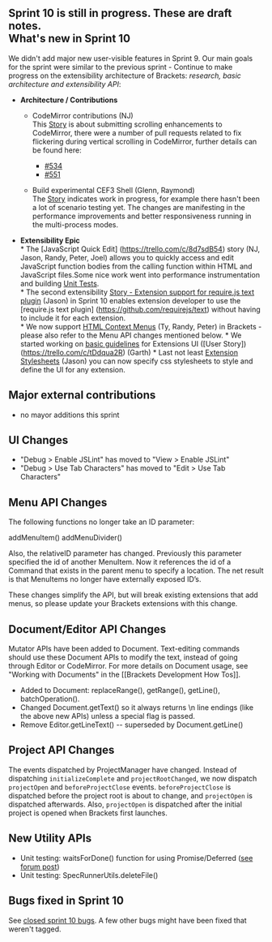 **Sprint 10 is still in progress.** These are **draft** notes.    
What's new in Sprint 10
----------------------
We didn't add major new user-visible features in Sprint 9. Our main goals for the sprint were similar to the previous sprint - Continue to make progress on the extensibility architecture of Brackets: *research, basic architecture and extensibility API*:
* **Architecture / Contributions**
     * CodeMirror contributions (NJ)     
This [Story](https://trello.com/c/XxKi7w8x) is about submitting scrolling enhancements to CodeMirror, there were a number of pull requests related to fix flickering during vertical scrolling in CodeMirror, further details can be found here:
         * [#534](https://github.com/marijnh/CodeMirror2/pull/534)
         * [#551](https://github.com/marijnh/CodeMirror2/pull/551)
     
     * Build experimental CEF3 Shell (Glenn, Raymond)    
The [Story](https://trello.com/c/8Vuom2dA) indicates work in progress, for example there hasn't been a lot of scenario testing yet. The changes are manifesting in the performance improvements and better responsiveness running in the multi-process modes.     

* **Extensibility Epic**     
      * The [JavaScript Quick Edit] (https://trello.com/c/8d7sdB54) story (NJ, Jason, Randy, Peter, Joel) allows you to quickly access and edit JavaScript function bodies from the calling function within HTML and JavaScript files.Some nice work went into performance instrumentation and building [Unit Tests](https://github.com/adobe/brackets/wiki/Extension-Experiments#wiki-unittests).    
      * The second extensibility [Story - Extension support for require.js text plugin](https://trello.com/c/BKQnEDRa) (Jason) in Sprint 10 enables extension developer to use the [require.js text plugin] (https://github.com/requirejs/text) without having to include it for each extension.    
      * We now support [HTML Context Menus](https://trello.com/c/Um2Nlhh9) (Ty, Randy, Peter) in Brackets - please also refer to the Menu API changes mentioned below.
      * We started working on [basic guidelines](https://github.com/adobe/brackets/wiki/Extension-UI-Guidelines) for Extensions UI ([User Story])(https://trello.com/c/tDdqua2R) (Garth)
      * Last not least [Extension Stylesheets](https://trello.com/c/ltSP2dcY) (Jason) you can now specify css stylesheets to style and define the UI for any extension.


Major external contributions
----------------------------
* no mayor additions this sprint

UI Changes
----------
* "Debug > Enable JSLint" has moved to "View > Enable JSLint"
* "Debug > Use Tab Characters" has moved to "Edit > Use Tab Characters"

Menu API Changes
----------------
The following functions no longer take an ID parameter:

addMenuItem()
addMenuDivider()

Also, the relativeID parameter has changed. Previously this parameter specified the id of another MenuItem. Now it references the id of a Command that exists in the parent menu to specify a location. The net result is that MenuItems no longer have externally exposed ID’s.

These changes simplify the API, but will break existing extensions that add menus, so please update your Brackets extensions with this change.

Document/Editor API Changes
---------------------------
Mutator APIs have been added to Document. Text-editing commands should use these Document APIs to modify the text, instead of going through Editor or CodeMirror. For more details on Document usage, see "Working with Documents" in the [[Brackets Development How Tos]].

* Added to Document: replaceRange(), getRange(), getLine(), batchOperation().
* Changed Document.getText() so it always returns \n line endings (like the above new APIs) unless a special flag is passed.
* Remove Editor.getLineText() -- superseded by Document.getLine()

Project API Changes
-------------------
The events dispatched by ProjectManager have changed. Instead of dispatching `initializeComplete` and `projectRootChanged`, we now dispatch `projectOpen` and `beforeProjectClose` events. `beforeProjectClose` is dispatched before the project root is about to change, and `projectOpen` is dispatched afterwards. Also, `projectOpen` is dispatched after the initial project is opened when Brackets first launches.

New Utility APIs
----------------
* Unit testing: waitsForDone() function for using Promise/Deferred ([see forum post](https://groups.google.com/forum/?fromgroups#!topic/brackets-dev/Y2RrDLv5DPI))
* Unit testing: SpecRunnerUtils.deleteFile()


Bugs fixed in Sprint 10
----------------------
See [closed sprint 10 bugs](https://github.com/adobe/brackets/issues?labels=sprint+10&page=1&state=closed). A few other bugs might have been fixed that weren't tagged.
